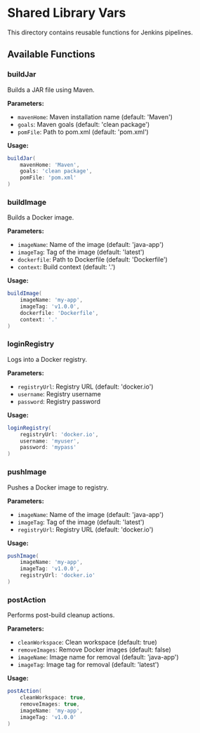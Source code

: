 # Shared Library Vars

This directory contains reusable functions for Jenkins pipelines.

## Available Functions

### buildJar
Builds a JAR file using Maven.

**Parameters:**
- `mavenHome`: Maven installation name (default: 'Maven')
- `goals`: Maven goals (default: 'clean package')
- `pomFile`: Path to pom.xml (default: 'pom.xml')

**Usage:**
```groovy
buildJar(
    mavenHome: 'Maven',
    goals: 'clean package',
    pomFile: 'pom.xml'
)
```

### buildImage
Builds a Docker image.

**Parameters:**
- `imageName`: Name of the image (default: 'java-app')
- `imageTag`: Tag of the image (default: 'latest')
- `dockerfile`: Path to Dockerfile (default: 'Dockerfile')
- `context`: Build context (default: '.')

**Usage:**
```groovy
buildImage(
    imageName: 'my-app',
    imageTag: 'v1.0.0',
    dockerfile: 'Dockerfile',
    context: '.'
)
```

### loginRegistry
Logs into a Docker registry.

**Parameters:**
- `registryUrl`: Registry URL (default: 'docker.io')
- `username`: Registry username
- `password`: Registry password

**Usage:**
```groovy
loginRegistry(
    registryUrl: 'docker.io',
    username: 'myuser',
    password: 'mypass'
)
```

### pushImage
Pushes a Docker image to registry.

**Parameters:**
- `imageName`: Name of the image (default: 'java-app')
- `imageTag`: Tag of the image (default: 'latest')
- `registryUrl`: Registry URL (default: 'docker.io')

**Usage:**
```groovy
pushImage(
    imageName: 'my-app',
    imageTag: 'v1.0.0',
    registryUrl: 'docker.io'
)
```

### postAction
Performs post-build cleanup actions.

**Parameters:**
- `cleanWorkspace`: Clean workspace (default: true)
- `removeImages`: Remove Docker images (default: false)
- `imageName`: Image name for removal (default: 'java-app')
- `imageTag`: Image tag for removal (default: 'latest')

**Usage:**
```groovy
postAction(
    cleanWorkspace: true,
    removeImages: true,
    imageName: 'my-app',
    imageTag: 'v1.0.0'
)
```
